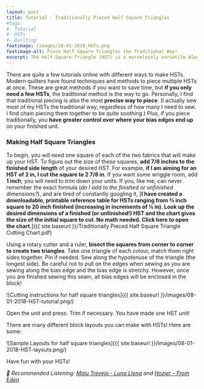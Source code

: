 ```yaml
---
layout: post
title: Tutorial - Traditionally Pieced Half Square Triangles
#tags:
#- Tutorial
#- HSTs
#- Quilting
featimage: /images/28-01-2018_HSTs.png  
featimage-alt: Piece Half Square Triangles the Traditional Way!
excerpt: The Half-Square-Triangle (HST) is a marvelously versatile block. It’s a key element in many traditional pattern designs.  In this post, I offer up a tutorial on traditional piecing HSTs. <b>Included is a printable reference table for HSTs ranging from ¾ inch square to 20 inch square so that you’ll never have to do the quilt math again</b>.
---
```


There are quite a few tutorials online with different ways to make HSTs. Modern quilters have found techniques and methods to piece multiple HSTs at once. These are great methods if you want to save time, but **if you only need a few HSTs**, the traditional method is the way to go. Personally, I find that traditional piecing is also the most **precise way to piece**. (I actually sew most of my HSTs the traditional way, regardless of how many I need to sew. I find chain piecing them together to be quite soothing.) Plus, if you piece traditionally, you **have greater control over where your bias edges end up** on your finished unit.

<h3>Making Half Square Triangles</h3>

To begin, you will need one square of each of the two fabrics that will make up your HST. To figure out the size of these squares, **add 7/8 inches to the finished side length** of your desired HST. For example, **if I am aiming for an HST of 2 in, I cut the square to 2 7/8 in**. If you want some wriggle room, add **1 inch**; you will need to trim down your units. If you, like me, can never remember the exact formula (*do I add to the finished or unfinished dimensions?*), and are tired of constantly googling it, [**I have created a downloadable, printable reference table for HSTs ranging from ¾ inch square to 20 inch finished (increasing in increments of ¼ in). Look up the desired dimensions of a finished (or unfinished!) HST and the chart gives the size of the initial square to cut. No math needed. Click here to open the chart.**]({{ site.baseurl }}/Traditionally Pieced Half Square Triangle Cutting Chart.pdf)

Using a rotary cutter and a ruler, **bisect the squares from corner to corner to create two triangles**.  Take one triangle of each colour, match them right sides together. Pin if needed. Sew along the hypotenuse of the triangle (the longest side). Be careful not to pull on the edges when sewing as you are sewing along the bias edge and the bias edge is stretchy. However, once you are finished sewing this seam, all bias edges will be enclosed in the block!

 ![Cutting instructions for half square triangles]({{ site.baseurl }}/images/08-01-2018-HST-tutorial.png/)

Open the unit and press. Trim if necessary. You have made one HST unit!

There are many different block layouts you can make with HSTs! Here are some:

![Sample Layouts for half square triangles]({{ site.baseurl }}/images/08-01-2018-HST-layouts.png/)

Have fun with your HSTs!

<i>🎵 Recommended Listening: [Malu Trevejo - Luna Llena](https://www.youtube.com/watch?v=E-zcNpZJX78) and [Hozier – From Eden](https://www.youtube.com/watch?v=cI0wUoCLnLk)</i>
